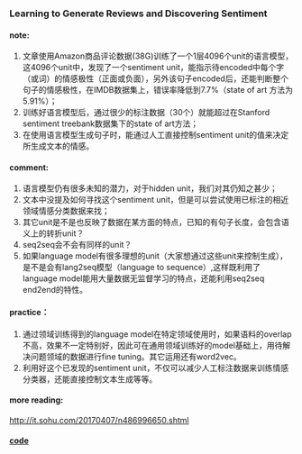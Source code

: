 ### Learning to Generate Reviews and Discovering Sentiment
#### note:
  
1. 文章使用Amazon商品评论数据(38G)训练了一个1层4096个unit的语言模型，这4096个unit中，发现了一个sentiment unit，能指示待encoded中每个字（或词）的情感极性（正面或负面），另外该句子encoded后，还能判断整个句子的情感极性，在IMDB数据集上，错误率降低到7.7%（state of art 方法为5.91%）；
2. 训练好语言模型后，通过很少的标注数据（30个）就能超过在Stanford sentiment treebank数据集下的state of art方法；
3. 在使用语言模型生成句子时，能通过人工直接控制sentiment unit的值来决定所生成文本的情感。

#### comment:

1. 语言模型仍有很多未知的潜力，对于hidden unit，我们对其仍知之甚少；
2. 文本中没提及如何寻找这个sentiment unit，但是可以尝试使用已标注的相近领域情感分类数据来找；
3. 其它unit是不是也反映了数据在某方面的特点，已知的有句子长度，会包含语义上的转折unit？
4. seq2seq会不会有同样的unit？
5. 如果language model有很多理想的unit（大家想通过这些unit来控制生成），是不是会有lang2seq模型（language to sequence）,这样既利用了language model能用大量数据无监督学习的特点，还能利用seq2seq end2end的特性。

#### practice：

1. 通过领域训练得到的language model在特定领域使用时，如果语料的overlap不高，效果不一定特别好，因此可在通用领域训练好的model基础上，用待解决问题领域的数据进行fine tuning。其它运用还有word2vec。
2. 利用好这个已发现的sentiment unit，不仅可以减少人工标注数据来训练情感分类器，还能直接控制文本生成等等。

#### more reading:
<http://it.sohu.com/20170407/n486996650.shtml>

#### [code](https://github.com/openai/generating-reviews-discovering-sentiment)
